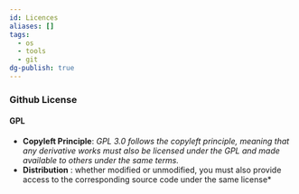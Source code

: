 ```yaml
---
id: Licences
aliases: []
tags:
  - os
  - tools
  - git
dg-publish: true
---
```

### Github License

#### GPL

- **Copyleft Principle**: *GPL 3.0 follows the copyleft principle, meaning that any derivative works must also be licensed under the GPL and made available to others under the same terms.*
- **Distribution** : whether modified or unmodified, you must also provide access to the corresponding source code under the same license*
